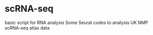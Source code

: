 # scRNA-seq
basic script for RNA analysis
Some Seurat codes to analysis UK NMP scRNA-seq atlas data
